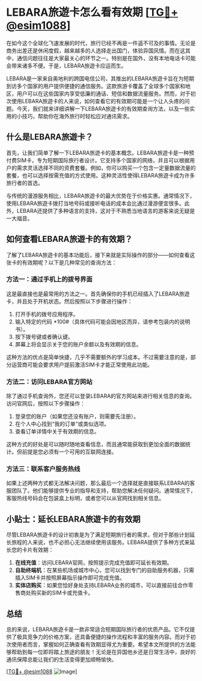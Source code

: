 # LEBARA旅遊卡怎么看有效期 [[TG💪+ @esim1088](https://t.me/s/esim1088)]

在如今这个全球化飞速发展的时代，旅行已经不再是一件遥不可及的事情。无论是商务出差还是休闲度假，越来越多的人选择走出国门，体验异国风情。而在这其中，通信问题往往是大家最关心的环节之一。特别是在国外，没有本地电话卡可能会带来诸多不便。于是，LEBARA旅遊卡应运而生。

LEBARA是一家来自奥地利的跨国电信公司，其推出的LEBARA旅遊卡旨在为短期到访多个国家的用户提供便捷的通信服务。这款旅游卡覆盖了全球多个国家和地区，用户可以在这些国家内享受低廉的通话、短信和数据流量服务。然而，对于初次使用LEBARA旅遊卡的人来说，如何查看它的有效期可能是一个让人头疼的问题。今天，我们就来详细讲解一下LEBARA旅遊卡的有效期查询方法，以及一些实用的小技巧，帮助你在海外旅行时轻松应对通讯需求。

## 什么是LEBARA旅遊卡？

首先，让我们简单了解一下LEBARA旅遊卡的基本概念。LEBARA旅遊卡是一种预付费SIM卡，专为短期国际旅行者设计。它支持多个国家的网络，并且可以根据用户的需求灵活选择不同的资费套餐。例如，你可以购买一个包含一定量数据流量的套餐，也可以选择按需充值的方式使用。这种灵活性使得LEBARA旅遊卡成为许多旅行者的首选。

与传统的漫游服务相比，LEBARA旅遊卡的最大优势在于价格实惠。通常情况下，使用LEBARA旅遊卡拨打当地号码或接听电话的成本会比通过漫游便宜很多。此外，LEBARA还提供了多种语言的支持，这对于不熟悉当地语言的游客来说无疑是一大福音。

## 如何查看LEBARA旅遊卡的有效期？

了解了LEBARA旅遊卡的基本功能后，接下来就是实际操作的部分——如何查看这张卡的有效期呢？以下是几种常见的查询方法：

### 方法一：通过手机上的拨号界面

这是最直接也是最常用的方法之一。首先确保你的手机已经插入了LEBARA旅遊卡，并且处于开机状态。然后按照以下步骤进行操作：

1. 打开手机的拨号应用程序。
2. 输入特定的代码 *100#（具体代码可能会因地区而异，请参考包装内的说明书）。
3. 按下拨号键或者确认键。
4. 屏幕上将会显示关于您的账户余额以及有效期的信息。

这种方法的优点是简单快捷，几乎不需要额外的学习成本。不过需要注意的是，部分运营商可能会要求用户提前激活SIM卡才能正常使用此功能。

### 方法二：访问LEBARA官方网站

除了通过手机查询外，您还可以登录LEBARA的官方网站来进行相关信息的查询。访问官网后，按照以下步骤操作：

1. 登录您的账户（如果您还没有账户，则需要先注册）。
2. 在个人中心找到“我的订单”或类似选项。
3. 查看订单详情中关于有效期的信息。

这种方式的好处是可以随时随地查看信息，而且通常能获取到更加全面的数据统计。但前提是您必须有一个可用的互联网连接。

### 方法三：联系客户服务热线

如果上述两种方式都无法解决问题，那么最后一个选择就是直接联系LEBARA的客服团队了。他们能够提供专业的指导和支持，帮助您解决任何疑问。通常情况下，客服热线号码会在包装盒上标明，或者您可以从官网找到相关信息。

## 小贴士：延长LEBARA旅遊卡的有效期

尽管LEBARA旅遊卡的设计初衷是为了满足短期旅行者的需求，但对于那些计划延长旅程的人来说，也不必担心无法继续使用该服务。LEBARA提供了多种方式来延长您的卡片有效期：

1. **在线充值**：访问LEBARA官网，按照提示完成充值即可延长有效期。
2. **自助终端机**：在某些机场或城市中心，您可以找到专门的自助服务机器，只需插入SIM卡并按照屏幕指示操作即可完成充值。
3. **实体店购买**：如果您恰好身处支持LEBARA业务的城市，可以直接前往合作零售商处购买新的SIM卡或充值卡。

## 总结

总的来说，LEBARA旅遊卡是一款非常适合短期国际旅行者的优质产品。它不仅提供了极具竞争力的价格方案，还具备便捷的操作流程和丰富的服务内容。而对于初次使用者而言，掌握如何正确查看有效期显得尤为重要。希望本文所提供的方法能够帮助到每一位即将踏上旅途的朋友！无论是在异国他乡还是日常生活中，良好的通讯保障总能让我们的生活变得更加顺畅愉快。

[[TG💪+ @esim1088](https://t.me/s/esim1088) ![Image](https://i.postimg.cc/4NQfJmqS/Snipaste-2025-05-13-00-14-12.png)]